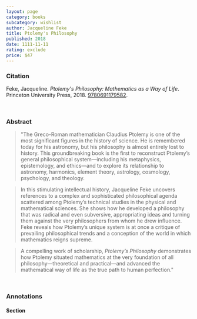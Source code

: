 ```yaml
---
layout: page
category: books
subcategory: wishlist
author: Jacqueline Feke
title: Ptolemy's Philosophy
published: 2018
date: 1111-11-11
rating: exclude
price: $47
---
```


### Citation

Feke, Jacqueline. *Ptolemy's Philosophy: Mathematics as a Way of Life*. Princeton University Press, 2018. [9780691179582](https://press.princeton.edu/books/hardcover/9780691179582/ptolemys-philosophy).

<br>

### Abstract

> "The Greco-Roman mathematician Claudius Ptolemy is one of the most significant figures in the history of science. He is remembered today for his astronomy, but his philosophy is almost entirely lost to history. This groundbreaking book is the first to reconstruct Ptolemy’s general philosophical system—including his metaphysics, epistemology, and ethics—and to explore its relationship to astronomy, harmonics, element theory, astrology, cosmology, psychology, and theology.  

> In this stimulating intellectual history, Jacqueline Feke uncovers references to a complex and sophisticated philosophical agenda scattered among Ptolemy’s technical studies in the physical and mathematical sciences. She shows how he developed a philosophy that was radical and even subversive, appropriating ideas and turning them against the very philosophers from whom he drew influence. Feke reveals how Ptolemy’s unique system is at once a critique of prevailing philosophical trends and a conception of the world in which mathematics reigns supreme.  

> A compelling work of scholarship, _Ptolemy’s Philosophy_ demonstrates how Ptolemy situated mathematics at the very foundation of all philosophy—theoretical and practical—and advanced the mathematical way of life as the true path to human perfection."

<br>

### Annotations

#### Section

<br>

